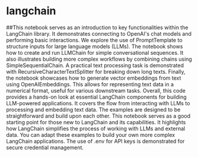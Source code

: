 # langchain
##This notebook serves as an introduction to key functionalities within the LangChain library. It demonstrates connecting to OpenAI's chat models and performing basic interactions. We explore the use of PromptTemplate to structure inputs for large language models (LLMs). The notebook shows how to create and run LLMChain for simple conversational sequences. It also illustrates building more complex workflows by combining chains using SimpleSequentialChain. A practical text processing task is demonstrated with RecursiveCharacterTextSplitter for breaking down long texts. Finally, the notebook showcases how to generate vector embeddings from text using OpenAIEmbeddings. This allows for representing text data in a numerical format, useful for various downstream tasks. Overall, this code provides a hands-on look at essential LangChain components for building LLM-powered applications. It covers the flow from interacting with LLMs to processing and embedding text data. The examples are designed to be straightforward and build upon each other. This notebook serves as a good starting point for those new to LangChain and its capabilities. It highlights how LangChain simplifies the process of working with LLMs and external data. You can adapt these examples to build your own more complex LangChain applications. The use of .env for API keys is demonstrated for secure credential management.
